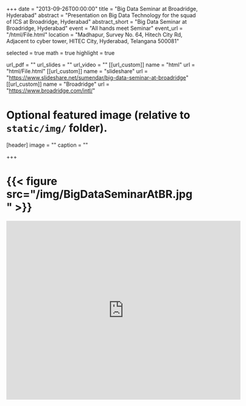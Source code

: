 +++
date = "2013-09-26T00:00:00"
title = "Big Data Seminar at Broadridge, Hyderabad"
abstract = "Presentation on Big Data Technology for the squad of ICS at Broadridge, Hyderabad"
abstract_short = "Big Data Seminar at Broadridge, Hyderabad"
event = "All hands meet Seminar"
event_url = "/html/File.html"
location = "Madhapur, Survey No. 64, Hitech City Rd, Adjacent to cyber tower, HITEC City, Hyderabad, Telangana 500081"

selected = true
math = true
highlight = true

url_pdf = ""
url_slides = ""
url_video = ""
[[url_custom]]
    name = "html"
    url = "html/File.html"
[[url_custom]]
    name = "slideshare"
    url = "https://www.slideshare.net/sumendar/big-data-seminar-at-broadridge"
[[url_custom]]
    name = "Broadridge"
    url = "https://www.broadridge.com/intl/"

# Optional featured image (relative to `static/img/` folder).
[header]
image = ""
caption = ""

+++

# {{< figure src="/img/BigDataSeminarAtBR.jpg" >}}
<iframe src="https://www.slideshare.net/sumendarkarupakala/slideshelf" width="615px" height="470px" frameborder="0" marginwidth="0" marginheight="0" scrolling="no" style="border:none;" allowfullscreen webkitallowfullscreen mozallowfullscreen></iframe>